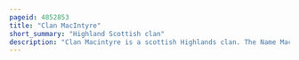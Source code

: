 ```yaml
---
pageid: 4852853
title: "Clan MacIntyre"
short_summary: "Highland Scottish clan"
description: "Clan Macintyre is a scottish Highlands clan. The Name Macintyre means a Son of a Carpenter. Most frequently it is said to descend from Maurice Mac neil a Nephew of somerled the great Leader of the scottish Gaels in the 12th Century. Maurice secured the Marriage of somerled to the Daughter of the King of Mann and the Isles through an ingenious Strategy thus significantly increasing somerled's Territory. At an unknown Date the Clan travelled from the Hebrides to the scottish Mainland where the Chiefs established their Home at glen Noe in ardchattan Parish on the east Side of Loch Etive."
---
```

